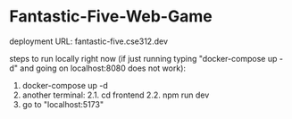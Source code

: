 # Fantastic-Five-Web-Game

deployment URL:
fantastic-five.cse312.dev

steps to run locally right now (if just running typing "docker-compose up -d" and going on localhost:8080 does not work):
1. docker-compose up -d
2. another terminal:
    2.1. cd frontend
    2.2. npm run dev
3. go to "localhost:5173"